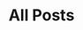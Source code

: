 ---
layout: post-index
title: All Posts
excerpt: "A List of Posts"
image:
  feature: denver-sunset4.jpg
  credit: 
  creditlink: 
---